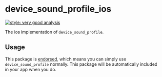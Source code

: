 # device_sound_profile_ios

[![style: very good analysis][very_good_analysis_badge]][very_good_analysis_link]

The ios implementation of `device_sound_profile`.

## Usage

This package is [endorsed][endorsed_link], which means you can simply use `device_sound_profile`
normally. This package will be automatically included in your app when you do.

[endorsed_link]: https://flutter.dev/docs/development/packages-and-plugins/developing-packages#endorsed-federated-plugin
[very_good_analysis_badge]: https://img.shields.io/badge/style-very_good_analysis-B22C89.svg
[very_good_analysis_link]: https://pub.dev/packages/very_good_analysis